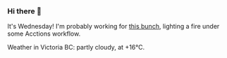 ### Hi there :wave:

It's Wednesday! I'm probably working for [this bunch](https://github.com/kohofinancial), lighting a fire under some Acctions workflow.

Weather in Victoria BC: partly cloudy, at +16°C.
